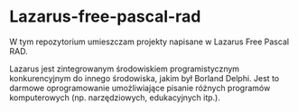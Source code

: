 # Lazarus-free-pascal-rad
W tym repozytorium umieszczam projekty napisane w Lazarus Free Pascal  RAD. 

Lazarus jest zintegrowanym środowiskiem programistycznym konkurencyjnym do innego środowiska, jakim był Borland Delphi. Jest to darmowe oprogramowanie umożliwiające pisanie różnych programów komputerowych (np. narzędziowych, edukacyjnych itp.).
